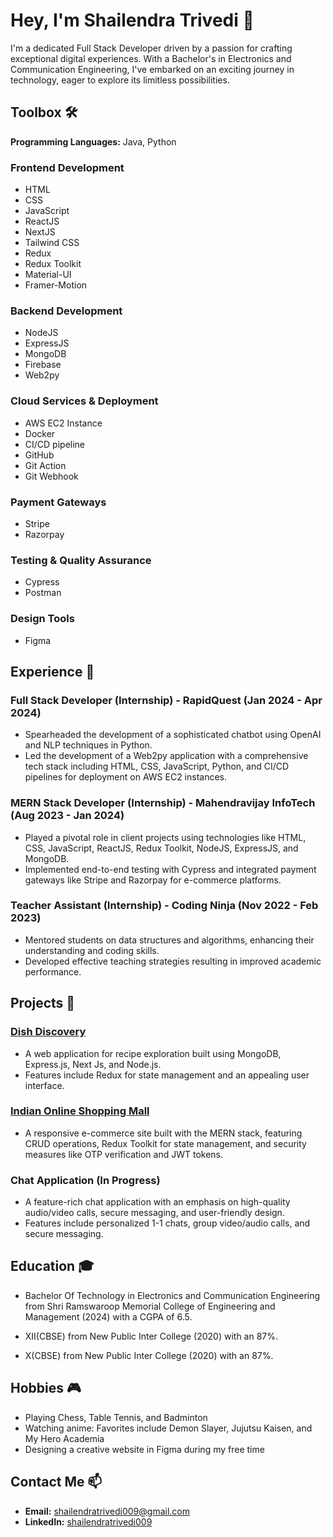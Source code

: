# Hey, I'm Shailendra Trivedi 👋

I'm a dedicated Full Stack Developer driven by a passion for crafting exceptional digital experiences. With a Bachelor's in Electronics and Communication Engineering, I've embarked on an exciting journey in technology, eager to explore its limitless possibilities. 

## Toolbox 🛠️

**Programming Languages:** Java, Python

### Frontend Development
- HTML
- CSS
- JavaScript
- ReactJS
- NextJS
- Tailwind CSS
- Redux
- Redux Toolkit
- Material-UI
- Framer-Motion

### Backend Development
- NodeJS
- ExpressJS
- MongoDB
- Firebase
- Web2py

### Cloud Services & Deployment
- AWS EC2 Instance
- Docker
- CI/CD pipeline
- GitHub
- Git Action
- Git Webhook

### Payment Gateways
- Stripe
- Razorpay

### Testing & Quality Assurance
- Cypress
- Postman

### Design Tools
- Figma

## Experience 💼

### Full Stack Developer (Internship) - RapidQuest (Jan 2024 - Apr 2024)
- Spearheaded the development of a sophisticated chatbot using OpenAI and NLP techniques in Python.
- Led the development of a Web2py application with a comprehensive tech stack including HTML, CSS, JavaScript, Python, and CI/CD pipelines for deployment on AWS EC2 instances.

### MERN Stack Developer (Internship) - Mahendravijay InfoTech (Aug 2023 - Jan 2024)
- Played a pivotal role in client projects using technologies like HTML, CSS, JavaScript, ReactJS, Redux Toolkit, NodeJS, ExpressJS, and MongoDB.
- Implemented end-to-end testing with Cypress and integrated payment gateways like Stripe and Razorpay for e-commerce platforms.

### Teacher Assistant (Internship) - Coding Ninja (Nov 2022 - Feb 2023)
- Mentored students on data structures and algorithms, enhancing their understanding and coding skills.
- Developed effective teaching strategies resulting in improved academic performance.

## Projects 🚀

###  <a href="[https://www.linkedin.com/in/shailendratrivedi009/](https://new-dish-discovery.vercel.app/)" target="_blank">Dish Discovery</a>
- A web application for recipe exploration built using MongoDB, Express.js, Next Js, and Node.js. 
- Features include Redux for state management and an appealing user interface.

### <a href="https://iosm.netlify.app/" target="_blank">Indian Online Shopping Mall</a>
- A responsive e-commerce site built with the MERN stack, featuring CRUD operations, Redux Toolkit for state management, and security measures like OTP verification and JWT tokens.

### Chat Application (In Progress)
- A feature-rich chat application with an emphasis on high-quality audio/video calls, secure messaging, and user-friendly design. 
- Features include personalized 1-1 chats, group video/audio calls, and secure messaging.

## Education 🎓

- Bachelor Of Technology in Electronics and Communication Engineering from Shri Ramswaroop Memorial College of Engineering and Management (2024) with a CGPA of 6.5.

- XII(CBSE)  from New Public Inter College (2020) with an 87%.

- X(CBSE)  from New Public Inter College (2020) with an 87%.

## Hobbies 🎮

- Playing Chess, Table Tennis, and Badminton
- Watching anime: Favorites include Demon Slayer, Jujutsu Kaisen, and My Hero Academia
- Designing a creative website in Figma during my free time

## Contact Me 📫

- **Email:** shailendratrivedi009@gmail.com
- **LinkedIn:** <a href="https://www.linkedin.com/in/shailendratrivedi009/" target="_blank">shailendratrivedi009</a>


